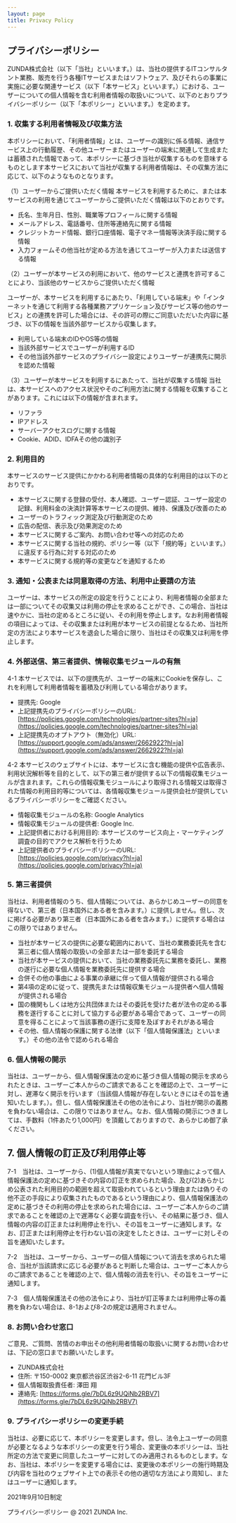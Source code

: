 ```yaml
---
layout: page
title: Privacy Policy
---
```


## プライバシーポリシー
ZUNDA株式会社（以下「当社」といいます。）は、当社の提供するITコンサルタント業務、販売を行う各種ITサービスまたはソフトウェア、及びそれらの事業に実施に必要な関連サービス（以下「本サービス」といいます。）における、ユーザーについての個人情報を含む利用者情報の取扱いについて、以下のとおりプライバシーポリシー（以下「本ポリシー」といいます。）を定めます。
​
### 1. 収集する利用者情報及び収集方法

本ポリシーにおいて、「利用者情報」とは、ユーザーの識別に係る情報、通信サービス上の行動履歴、その他ユーザーまたはユーザーの端末に関連して生成または蓄積された情報であって、本ポリシーに基づき当社が収集するものを意味するものとします本サービスにおいて当社が収集する利用者情報は、その収集方法に応じて、以下のようなものとなります。
​

（1）ユーザーからご提供いただく情報
本サービスを利用するために、または本サービスの利用を通じてユーザーからご提供いただく情報は以下のとおりです。
- 氏名、生年月日、性別、職業等プロフィールに関する情報
- メールアドレス、電話番号、住所等連絡先に関する情報
- クレジットカード情報、銀行口座情報、電子マネー情報等決済手段に関する情報
- 入力フォームその他当社が定める方法を通じてユーザーが入力または送信する情報

（2）ユーザーが本サービスの利用において、他のサービスと連携を許可することにより、当該他のサービスからご提供いただく情報

ユーザーが、本サービスを利用するにあたり、「利用している端末」や「インターネットを通じて利用する各種業務アプリケーション及びサービス等の他のサービス」との連携を許可した場合には、その許可の際にご同意いただいた内容に基づき、以下の情報を当該外部サービスから収集します。

- 利用している端末のIDやOS等の情報
- 当該外部サービスでユーザーが利用するID
- その他当該外部サービスのプライバシー設定によりユーザーが連携先に開示を認めた情報

（3）ユーザーが本サービスを利用するにあたって、当社が収集する情報
当社は、本サービスへのアクセス状況やそのご利用方法に関する情報を収集することがあります。これには以下の情報が含まれます。

- リファラ
- IPアドレス
- サーバーアクセスログに関する情報
- Cookie、ADID、IDFAその他の識別子

### 2. 利用目的

本サービスのサービス提供にかかわる利用者情報の具体的な利用目的は以下のとおりです。
 
- 本サービスに関する登録の受付、本人確認、ユーザー認証、ユーザー設定の記録、利用料金の決済計算等本サービスの提供、維持、保護及び改善のため
- ユーザーのトラフィック測定及び行動測定のため
- 広告の配信、表示及び効果測定のため
- 本サービスに関するご案内、お問い合わせ等への対応のため
- 本サービスに関する当社の規約、ポリシー等（以下「規約等」といいます。）に違反する行為に対する対応のため
- 本サービスに関する規約等の変更などを通知するため

### 3. 通知・公表または同意取得の方法、利用中止要請の方法

ユーザーは、本サービスの所定の設定を行うことにより、利用者情報の全部または一部についてその収集又は利用の停止を求めることができ、この場合、当社は速やかに、当社の定めるところに従い、その利用を停止します。なお利用者情報の項目によっては、その収集または利用が本サービスの前提となるため、当社所定の方法により本サービスを退会した場合に限り、当社はその収集又は利用を停止します。

### 4. 外部送信、第三者提供、情報収集モジュールの有無

4-1   本サービスでは、以下の提携先が、ユーザーの端末にCookieを保存し、これを利用して利用者情報を蓄積及び利用している場合があります。

- 提携先: Google
- 上記提携先のプライバシーポリシーのURL: [https://policies.google.com/technologies/partner-sites?hl=ja](https://policies.google.com/technologies/partner-sites?hl=ja)
- 上記提携先のオプトアウト（無効化）URL: [https://support.google.com/ads/answer/2662922?hl=ja](https://support.google.com/ads/answer/2662922?hl=ja)

4-2   本サービスのウェブサイトには、本サービスに含む機能の提供や広告表示、利用状況解析等を目的として、以下の第三者が提供する以下の情報収集モジュールが含まれます。これらの情報収集モジュールにより取得される情報又は取得された情報の利用目的等については、各情報収集モジュール提供会社が提供しているプライバシーポリシーをご確認ください。

- 情報収集モジュールの名称: Google Analytics
- 情報収集モジュールの提供者: Google Inc.
- 上記提供者における利用目的: 本サービスのサービス向上・マーケティング調査の目的でアクセス解析を行うため
- 上記提供者のプライバシーポリシーのURL: [https://policies.google.com/privacy?hl=ja](https://policies.google.com/privacy?hl=ja)

### 5.  第三者提供

当社は、利用者情報のうち、個人情報については、あらかじめユーザーの同意を得ないで、第三者（日本国外にある者を含みます。）に提供しません。但し、次に掲げる必要があり第三者（日本国外にある者を含みます。）に提供する場合はこの限りではありません。
 
- 当社が本サービスの提供に必要な範囲内において、当社の業務委託先を含む第三者に個人情報の取扱いの全部または一部を委託する場合
- 当社が本サービスの提供において、当社の業務委託先に業務を委託し、業務の遂行に必要な個人情報を業務委託先に提供する場合
- 合併その他の事由による事業の承継に伴って個人情報が提供される場合
- 第4項の定めに従って、提携先または情報収集モジュール提供者へ個人情報が提供される場合
- 国の機関もしくは地方公共団体またはその委託を受けた者が法令の定める事務を遂行することに対して協力する必要がある場合であって、ユーザーの同意を得ることによって当該事務の遂行に支障を及ぼすおそれがある場合
- その他、個人情報の保護に関する法律（以下「個人情報保護法」といいます。）その他の法令で認められる場合

### 6.  個人情報の開示

当社は、ユーザーから、個人情報保護法の定めに基づき個人情報の開示を求められたときは、ユーザーご本人からのご請求であることを確認の上で、ユーザーに対し、遅滞なく開示を行います（当該個人情報が存在しないときにはその旨を通知いたします。）。但し、個人情報保護法その他の法令により、当社が開示の義務を負わない場合は、この限りではありません。なお、個人情報の開示につきましては、手数料（1件あたり1,000円）を頂戴しておりますので、あらかじめ御了承ください。

## 7.  個人情報の訂正及び利用停止等

7-1　当社は、ユーザーから、(1)個人情報が真実でないという理由によって個人情報保護法の定めに基づきその内容の訂正を求められた場合、及び(2)あらかじめ公表された利用目的の範囲を超えて取扱われているという理由または偽りその他不正の手段により収集されたものであるという理由により、個人情報保護法の定めに基づきその利用の停止を求められた場合には、ユーザーご本人からのご請求であることを確認の上で遅滞なく必要な調査を行い、その結果に基づき、個人情報の内容の訂正または利用停止を行い、その旨をユーザーに通知します。なお、訂正または利用停止を行わない旨の決定をしたときは、ユーザーに対しその旨を通知いたします。

7-2　当社は、ユーザーから、ユーザーの個人情報について消去を求められた場合、当社が当該請求に応じる必要があると判断した場合は、ユーザーご本人からのご請求であることを確認の上で、個人情報の消去を行い、その旨をユーザーに通知します。

7-3　個人情報保護法その他の法令により、当社が訂正等または利用停止等の義務を負わない場合は、8-1および8-2の規定は適用されません。

### 8.  お問い合わせ窓口

ご意見、ご質問、苦情のお申出その他利用者情報の取扱いに関するお問い合わせは、下記の窓口までお願いいたします。

- ZUNDA株式会社　　
- 住所: 〒150-0002 東京都渋谷区渋谷2-6-11 花門ビル3F　
- 個人情報取扱責任者: 澤田 翔
- 連絡先: [https://forms.gle/7bDL6z9UQiNb2RBV7](https://forms.gle/7bDL6z9UQiNb2RBV7)


### 9.  プライバシーポリシーの変更手続

当社は、必要に応じて、本ポリシーを変更します。但し、法令上ユーザーの同意が必要となるような本ポリシーの変更を行う場合、変更後の本ポリシーは、当社所定の方法で変更に同意したユーザーに対してのみ適用されるものとします。なお、当社は、本ポリシーを変更する場合には、変更後の本ポリシーの施行時期及び内容を当社のウェブサイト上での表示その他の適切な方法により周知し、またはユーザーに通知します。

2021年9月10日制定

プライバシーポリシー
@ 2021 ZUNDA Inc.